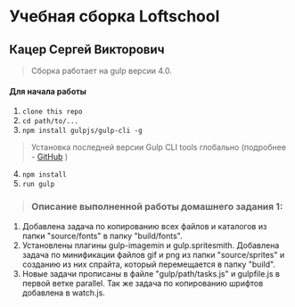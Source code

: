 # Учебная сборка Loftschool
## Кацер Сергей Викторович

> Сборка работает на gulp версии 4.0. 

#### Для начала работы

1. ```clone this repo```
2. ```cd path/to/...```
3. ```npm install gulpjs/gulp-cli -g```  
> Установка последней версии Gulp CLI tools глобально (подробнее - [GitHub](https://github.com/gulpjs/gulp/blob/4.0/docs/getting-started.md) )

4. ```npm install```
6. ```run gulp``` 


> ### Описание выполненной работы домашнего задания 1:
1. Добавлена задача по копированию всех файлов и каталогов из папки "source/fonts" в папку "build/fonts".
2. Установлены плагины gulp-imagemin и gulp.spritesmith. Добавлена задача по минификации файлов gif и png из папки "source/sprites" и созданию из них спрайта, который перемещается в папку "build".
3. Новые задачи прописаны в файле "gulp/path/tasks.js" и gulpfile.js в первой ветке parallel. Так же задача по копированию шрифтов добавлена в watch.js.